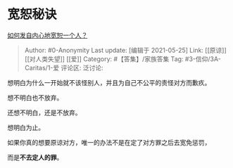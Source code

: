 # 宽恕秘诀
[如何发自内心地宽恕一个人？](https://www.zhihu.com/question/20838203/answer/1422916090)

> Author: #0-Anonymity
> Last update: [编辑于 2021-05-25]
> Link: [[原谅]] [[对人类失望]] [[爱]]
> Category: #【答集】/家族答集
> Tag: #3-信仰/3A-Caritas/1-爱
> 评论区:
> 泛讨论:

想明白为什么一开始就不该怪别人，并且为自己不公平的责怪对方而歉疚。

想不明白也不放弃。

还想不明白，还是不放弃。

想明白为止。

如果你真的想要原谅对方，唯一的办法不是在定了对方罪之后去宽免惩罚，

而是**不去定人的罪**。

